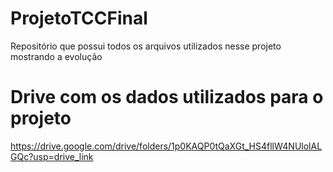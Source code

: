 # ProjetoTCCFinal
Repositório que possui todos os arquivos utilizados nesse projeto mostrando a evolução

# Drive com os dados utilizados para o projeto
https://drive.google.com/drive/folders/1p0KAQP0tQaXGt_HS4fllW4NUlolALGQc?usp=drive_link
